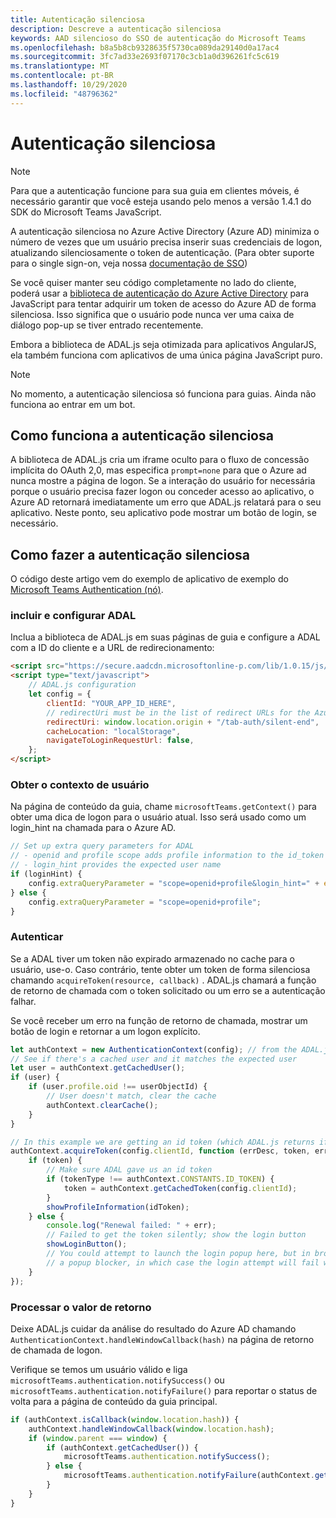 ```yaml
---
title: Autenticação silenciosa
description: Descreve a autenticação silenciosa
keywords: AAD silencioso do SSO de autenticação do Microsoft Teams
ms.openlocfilehash: b8a5b8cb9328635f5730ca089da29140d0a17ac4
ms.sourcegitcommit: 3fc7ad33e2693f07170c3cb1a0d396261fc5c619
ms.translationtype: MT
ms.contentlocale: pt-BR
ms.lasthandoff: 10/29/2020
ms.locfileid: "48796362"
---
```

# <a name="silent-authentication"></a>Autenticação silenciosa

> [!NOTE]
> Para que a autenticação funcione para sua guia em clientes móveis, é necessário garantir que você esteja usando pelo menos a versão 1.4.1 do SDK do Microsoft Teams JavaScript.

A autenticação silenciosa no Azure Active Directory (Azure AD) minimiza o número de vezes que um usuário precisa inserir suas credenciais de logon, atualizando silenciosamente o token de autenticação. (Para obter suporte para o single sign-on, veja nossa [documentação de SSO](~/tabs/how-to/authentication/auth-aad-sso.md))

Se você quiser manter seu código completamente no lado do cliente, poderá usar a [biblioteca de autenticação do Azure Active Directory](/azure/active-directory/develop/active-directory-authentication-libraries) para JavaScript para tentar adquirir um token de acesso do Azure AD de forma silenciosa. Isso significa que o usuário pode nunca ver uma caixa de diálogo pop-up se tiver entrado recentemente.

Embora a biblioteca de ADAL.js seja otimizada para aplicativos AngularJS, ela também funciona com aplicativos de uma única página JavaScript puro.

> [!NOTE]
> No momento, a autenticação silenciosa só funciona para guias. Ainda não funciona ao entrar em um bot.

## <a name="how-silent-authentication-works"></a>Como funciona a autenticação silenciosa

A biblioteca de ADAL.js cria um iframe oculto para o fluxo de concessão implícita do OAuth 2,0, mas especifica `prompt=none` para que o Azure ad nunca mostre a página de logon. Se a interação do usuário for necessária porque o usuário precisa fazer logon ou conceder acesso ao aplicativo, o Azure AD retornará imediatamente um erro que ADAL.js relatará para o seu aplicativo. Neste ponto, seu aplicativo pode mostrar um botão de login, se necessário.

## <a name="how-to-do-silent-authentication"></a>Como fazer a autenticação silenciosa

O código deste artigo vem do exemplo de aplicativo de exemplo do [Microsoft Teams Authentication (nó)](https://github.com/OfficeDev/microsoft-teams-sample-complete-node).

### <a name="include-and-configure-adal"></a>incluir e configurar ADAL

Inclua a biblioteca de ADAL.js em suas páginas de guia e configure a ADAL com a ID do cliente e a URL de redirecionamento:

```html
<script src="https://secure.aadcdn.microsoftonline-p.com/lib/1.0.15/js/adal.min.js" integrity="sha384-lIk8T3uMxKqXQVVfFbiw0K/Nq+kt1P3NtGt/pNexiDby2rKU6xnDY8p16gIwKqgI" crossorigin="anonymous"></script>
<script type="text/javascript">
    // ADAL.js configuration
    let config = {
        clientId: "YOUR_APP_ID_HERE",
        // redirectUri must be in the list of redirect URLs for the Azure AD app
        redirectUri: window.location.origin + "/tab-auth/silent-end",
        cacheLocation: "localStorage",
        navigateToLoginRequestUrl: false,
    };
</script>
```

### <a name="get-the-user-context"></a>Obter o contexto de usuário

Na página de conteúdo da guia, chame `microsoftTeams.getContext()` para obter uma dica de logon para o usuário atual. Isso será usado como um login_hint na chamada para o Azure AD.

```javascript
// Set up extra query parameters for ADAL
// - openid and profile scope adds profile information to the id_token
// - login_hint provides the expected user name
if (loginHint) {
    config.extraQueryParameter = "scope=openid+profile&login_hint=" + encodeURIComponent(loginHint);
} else {
    config.extraQueryParameter = "scope=openid+profile";
}
```

### <a name="authenticate"></a>Autenticar

Se a ADAL tiver um token não expirado armazenado no cache para o usuário, use-o. Caso contrário, tente obter um token de forma silenciosa chamando `acquireToken(resource, callback)` . ADAL.js chamará a função de retorno de chamada com o token solicitado ou um erro se a autenticação falhar.

Se você receber um erro na função de retorno de chamada, mostrar um botão de login e retornar a um logon explícito.

```javascript
let authContext = new AuthenticationContext(config); // from the ADAL.js library
// See if there's a cached user and it matches the expected user
let user = authContext.getCachedUser();
if (user) {
    if (user.profile.oid !== userObjectId) {
        // User doesn't match, clear the cache
        authContext.clearCache();
    }
}

// In this example we are getting an id token (which ADAL.js returns if we ask for resource = clientId)
authContext.acquireToken(config.clientId, function (errDesc, token, err, tokenType) {
    if (token) {
        // Make sure ADAL gave us an id token
        if (tokenType !== authContext.CONSTANTS.ID_TOKEN) {
            token = authContext.getCachedToken(config.clientId);
        }
        showProfileInformation(idToken);
    } else {
        console.log("Renewal failed: " + err);
        // Failed to get the token silently; show the login button
        showLoginButton();
        // You could attempt to launch the login popup here, but in browsers this could be blocked by
        // a popup blocker, in which case the login attempt will fail with the reason FailedToOpenWindow.
    }
});
```

### <a name="process-the-return-value"></a>Processar o valor de retorno

Deixe ADAL.js cuidar da análise do resultado do Azure AD chamando `AuthenticationContext.handleWindowCallback(hash)` na página de retorno de chamada de logon.

Verifique se temos um usuário válido e liga `microsoftTeams.authentication.notifySuccess()` ou `microsoftTeams.authentication.notifyFailure()` para reportar o status de volta para a página de conteúdo da guia principal.

```javascript
if (authContext.isCallback(window.location.hash)) {
    authContext.handleWindowCallback(window.location.hash);
    if (window.parent === window) {
        if (authContext.getCachedUser()) {
            microsoftTeams.authentication.notifySuccess();
        } else {
            microsoftTeams.authentication.notifyFailure(authContext.getLoginError());
        }
    }
}
```
